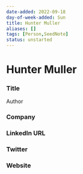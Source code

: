 ```yaml
---
date-added: 2022-09-18
day-of-week-added: Sun
title: Hunter Muller
aliases: []
tags: [Person,SeedNote]
status: unstarted
---
```


# Hunter Muller

### Title
Author

### Company


### LinkedIn URL


### Twitter


### Website






